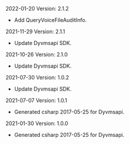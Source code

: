 2022-01-20 Version: 2.1.2
- Add QueryVoiceFileAuditInfo.

2021-11-29 Version: 2.1.1
- Update Dyvmsapi SDK.

2021-10-26 Version: 2.1.0
- Update Dyvmsapi SDK.

2021-07-30 Version: 1.0.2
- Update Dyvmsapi SDK.

2021-07-07 Version: 1.0.1
- Generated csharp 2017-05-25 for Dyvmsapi.

2021-01-30 Version: 1.0.0
- Generated csharp 2017-05-25 for Dyvmsapi.

